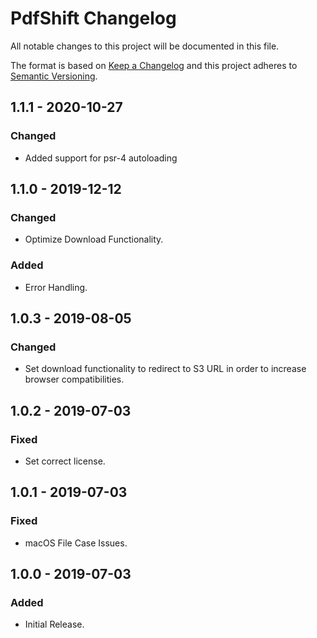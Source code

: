 # PdfShift Changelog

All notable changes to this project will be documented in this file.

The format is based on [Keep a Changelog](http://keepachangelog.com/) and this project adheres to [Semantic Versioning](http://semver.org/).

## 1.1.1 - 2020-10-27
### Changed
- Added support for psr-4 autoloading

## 1.1.0 - 2019-12-12
### Changed
- Optimize Download Functionality.

### Added
- Error Handling.

## 1.0.3 - 2019-08-05
### Changed
- Set download functionality to redirect to S3 URL in order to increase browser compatibilities.

## 1.0.2 - 2019-07-03
### Fixed
- Set correct license.

## 1.0.1 - 2019-07-03
### Fixed
- macOS File Case Issues.

## 1.0.0 - 2019-07-03
### Added
- Initial Release.
